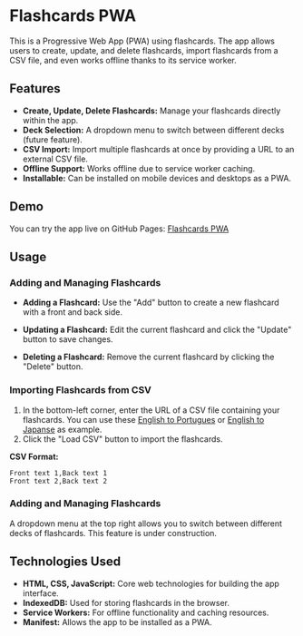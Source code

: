 # Flashcards PWA

This is a Progressive Web App (PWA) using flashcards. The app allows users to create, update, and delete flashcards, import flashcards from a CSV file, and even works offline thanks to its service worker.

## Features

- **Create, Update, Delete Flashcards:** Manage your flashcards directly within the app.
- **Deck Selection:** A dropdown menu to switch between different decks (future feature).
- **CSV Import:** Import multiple flashcards at once by providing a URL to an external CSV file.
- **Offline Support:** Works offline due to service worker caching.
- **Installable:** Can be installed on mobile devices and desktops as a PWA.

## Demo

You can try the app live on GitHub Pages: [Flashcards PWA](https://gustavopolicarpo.github.io/FlashCards-PWA/)

## Usage

### Adding and Managing Flashcards

- **Adding a Flashcard:** Use the "Add" button to create a new flashcard with a front and back side.

- **Updating a Flashcard:** Edit the current flashcard and click the "Update" button to save changes.

- **Deleting a Flashcard:** Remove the current flashcard by clicking the "Delete" button.

### Importing Flashcards from CSV

1. In the bottom-left corner, enter the URL of a CSV file containing your flashcards. You can use these [English to Portugues](https://gustavopolicarpo.github.io/FlashCards-PWA/import-example/deck_1.csv) or [English to Japanse](https://gustavopolicarpo.github.io/FlashCards-PWA/import-example/deck_2.csv) as example.
2. Click the "Load CSV" button to import the flashcards.

**CSV Format:**
```csv
Front text 1,Back text 1
Front text 2,Back text 2
```

### Adding and Managing Flashcards

A dropdown menu at the top right allows you to switch between different decks of flashcards. This feature is under construction.

## Technologies Used

- **HTML, CSS, JavaScript:** Core web technologies for building the app interface.
- **IndexedDB:** Used for storing flashcards in the browser.
- **Service Workers:** For offline functionality and caching resources.
- **Manifest:** Allows the app to be installed as a PWA.
